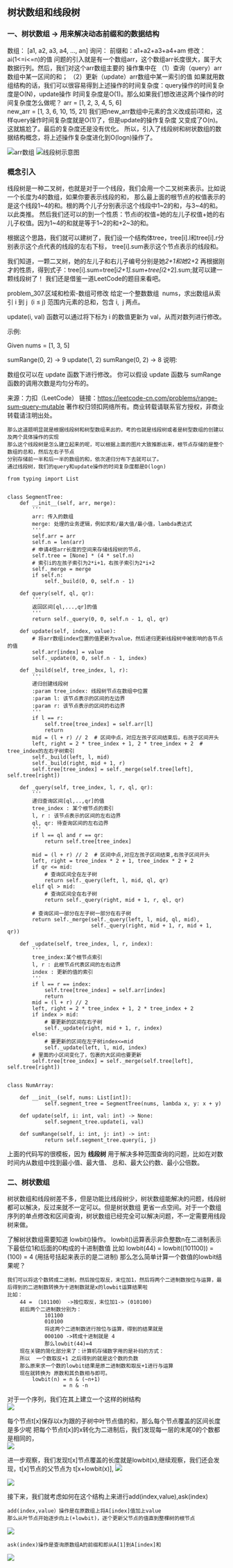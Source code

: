 ## 树状数组和线段树
### 一、树状数组 -> 用来解决动态前缀和的数据结构

数组： [a1, a2, a3, a4, ..., an]
询问： 前缀和：a1+a2+a3+a4+am
修改： ai(1<=i<=n)的值
问题的引入就是有一个数组arr，这个数组arr长度很大，属于大数据行列。然后，我们对这个arr数组主要的
操作集中在 （1）查询（query）arr数组中某一区间的和；
         （2）更新（update）arr数组中某一索引的值
如果就用数组结构的话，我们可以很容易得到上述操作的时间复杂度：query操作的时间复杂度是O(N)，update操作
时间复杂度是O(1)。那么如果我们想改进这两个操作的时间复杂度怎么做呢？
arr     = [1, 2, 3, 4, 5, 6]     
new_arr = [1, 3, 6, 10, 15, 21]
我们把new_arr数组中元素的含义改成前i项和，这样query操作时间复杂度就是O(1)了，但是update的操作复杂度
又变成了O(n)。这就尴尬了。最后的复杂度还是没有优化。
所以，引入了线段树和树状数组的数据结构概念，将上述操作复杂度进化到O(logn)操作了。

![arr数组](.树状数组和线段树的了解_images/arr-list.png)
![线段树示意图](.树状数组和线段树的了解_images/线段树示意图.png)

### 概念引入
线段树是一种二叉树，也就是对于一个线段，我们会用一个二叉树来表示。比如说一个长度为4的数组，如果你要表示线段的和，
那么最上面的根节点的权值表示的是这个线段1~4的和。根的两个儿子分别表示这个线段中1~2的和，与3~4的和。以此类推。
然后我们还可以的到一个性质：节点i的权值=她的左儿子权值+她的右儿子权值。因为1~4的和就是等于1~2的和+2~3的和。

根据这个思路，我们就可以建树了，我们设一个结构体tree，tree[i].l和tree[i].r分别表示这个点代表的线段的左右下标，
tree[i].sum表示这个节点表示的线段和。

我们知道，一颗二叉树，她的左儿子和右儿子编号分别是她*2+1和她*2+2
再根据刚才的性质，得到式子：tree[i].sum=tree[i*2+1].sum+tree[i*2+2].sum;就可以建一颗线段树了！
我们还是借鉴一道LeetCode的题目来看吧。

problem_307.区域和检索-数组可修改
给定一个整数数组  nums，求出数组从索引 i 到 j  (i ≤ j) 范围内元素的总和，包含 i,  j 两点。

update(i, val) 函数可以通过将下标为 i 的数值更新为 val，从而对数列进行修改。

示例:

Given nums = [1, 3, 5]

sumRange(0, 2) -> 9
update(1, 2)
sumRange(0, 2) -> 8
说明:

数组仅可以在 update 函数下进行修改。
你可以假设 update 函数与 sumRange 函数的调用次数是均匀分布的。

来源：力扣（LeetCode）
链接：https://leetcode-cn.com/problems/range-sum-query-mutable
著作权归领扣网络所有。商业转载请联系官方授权，非商业转载请注明出处。

    那么这道题明显就是根据线段树和树型数组来出的，考的也就是线段树或者是树型数组的创建以及两个具体操作的实现
    那么这个线段树是怎么建立起来的呢，可以根据上面的图片大致推断出来，根节点存储的是整个数组的总和，然后左右子节点
    分别存储前一半和后一半的数组的和，依次递归分布下去就可以了。
    通过线段树，我们的query和update操作的时间复杂度都是O(logn)
```
from typing import List


class SegmentTree:
    def __init__(self, arr, merge):
        '''
        arr: 传入的数组
        merge: 处理的业务逻辑，例如求和/最大值/最小值，lambda表达式
        '''
        self.arr = arr
        self.n = len(arr)
        # 申请4倍arr长度的空间来存储线段树的节点，
        self.tree = [None] * (4 * self.n)
        # 索引i的左孩子索引为2*i+1，右孩子索引为2*i+2
        self._merge = merge
        if self.n:
            self._build(0, 0, self.n - 1)

    def query(self, ql, qr):
        '''
        返回区间[ql,...,qr]的值
        '''
        return self._query(0, 0, self.n - 1, ql, qr)

    def update(self, index, value):
        # 将arr数组index位置的值更新为value，然后递归更新线段树中被影响的各节点的值
        self.arr[index] = value
        self._update(0, 0, self.n - 1, index)

    def _build(self, tree_index, l, r):
        '''
        递归创建线段树
        :param tree_index: 线段树节点在数组中位置
        :param l: 该节点表示的区间的左边界
        :param r: 该节点表示的区间的右边界
        '''
        if l == r:
            self.tree[tree_index] = self.arr[l]
            return
        mid = (l + r) // 2  # 区间中点，对应左孩子区间结束后，右孩子区间开头
        left, right = 2 * tree_index + 1, 2 * tree_index + 2  # tree_index的左右子树索引
        self._build(left, l, mid)
        self._build(right, mid + 1, r)
        self.tree[tree_index] = self._merge(self.tree[left], self.tree[right])

    def _query(self, tree_index, l, r, ql, qr):
        '''
        递归查询区间[ql,..,qr]的值
        tree_index : 某个根节点的索引
        l, r : 该节点表示的区间的左右边界
        ql, qr: 待查询区间的左右边界
        '''
        if l == ql and r == qr:
            return self.tree[tree_index]

        mid = (l + r) // 2  # 区间中点,对应左孩子区间结束,右孩子区间开头
        left, right = tree_index * 2 + 1, tree_index * 2 + 2
        if qr <= mid:
            # 查询区间全在左子树
            return self._query(left, l, mid, ql, qr)
        elif ql > mid:
            # 查询区间全在右子树
            return self._query(right, mid + 1, r, ql, qr)

        # 查询区间一部分在左子树一部分在右子树
        return self._merge(self._query(left, l, mid, ql, mid),
                           self._query(right, mid + 1, r, mid + 1, qr))

    def _update(self, tree_index, l, r, index):
        '''
        tree_index:某个根节点索引
        l, r : 此根节点代表区间的左右边界
        index : 更新的值的索引
        '''
        if l == r == index:
            self.tree[tree_index] = self.arr[index]
            return
        mid = (l + r) // 2
        left, right = 2 * tree_index + 1, 2 * tree_index + 2
        if index > mid:
            # 要更新的区间在右子树
            self._update(right, mid + 1, r, index)
        else:
            # 要更新的区间在左子树index<=mid
            self._update(left, l, mid, index)
        # 里面的小区间变化了，包裹的大区间也要更新
        self.tree[tree_index] = self._merge(self.tree[left], self.tree[right])


class NumArray:

    def __init__(self, nums: List[int]):
            self.segment_tree = SegmentTree(nums, lambda x, y: x + y)

    def update(self, i: int, val: int) -> None:
            self.segment_tree.update(i, val)

    def sumRange(self, i: int, j: int) -> int:
            return self.segment_tree.query(i, j)
```
上面的代码写的很模板，因为 **线段树**  用于解决多种范围查询的问题，比如在对数时间内从数组中找到最小值、最大值、
总和、最大公约数、最小公倍数。 

### 二、树状数组
树状数组和线段树差不多，但是功能比线段树少，树状数组能解决的问题，线段树都可以解决，反过来就不一定可以。但是树状数组
更省一点空间。对于一个数组序列的单点修改和区间查询，树状数组已经完全可以解决问题，不一定需要用线段树来做。

了解树状数组需要知道 lowbit()操作。
lowbit()运算表示非负整数n在二进制表示下最低位1和后面的0构成的十进制数值
比如 lowbit(44) = lowbit((101100)) = (100) = 4  (用括号括起来表示的是二进制)
那么怎么简单计算一个数值的lowbit结果呢？

    我们可以将这个数转成二进制，然后按位取反，末位加1，然后将两个二进制数按位与运算，最后得到的二进制数转换为十进制数就是x的lowbit运算结果啦
    比如：
        44 = （101100） ->按位取反，末位加1-> (010100)
        前后两个二进制数分别为：
                101100
                010100
                将这两个二进制数进行按位与运算，得到的结果就是
                000100 ->转成十进制就是 4
                那么lowbit(44)=4
        现在关键的简化部分来了：计算机存储数字用的是补码的方式：
        所以  一个数取反+1 之后得到的就是这个数的负数
        那么原来求一个数的lowbit结果是原二进制数和取反+1进行与运算
        现在就转换为 原数和其负数相与即可。
            lowbit(n) = n & (~n+1)
                      = n & -n

对于一个序列，我们在其上建立一个这样的树结构                      
![](.树状数组和线段树的了解_images/树状数组森林结构.png) 

每个节点t[x]保存以x为跟的子树中叶节点值的和，那么每个节点覆盖的区间长度是多少呢
把每个节点t[x]的x转化为二进制后，我们发现每一层的末尾0的个数都是相同的，                  
![](.树状数组和线段树的了解_images/树状数组.png) 

进一步观察，我们发现t[x]节点覆盖的长度就是lowbit(x),继续观察，我们还会发现，t[x]节点的父节点为
t[x+lowbit(x)],
![](.树状数组和线段树的了解_images/lowbit的作用.png)  
          
![](.树状数组和线段树的了解_images/t.png)

接下来，我们就考虑如何在这个结构上来进行add(index,value),ask(index)
    
    add(index,value）操作是在原数组上将A[index]值加上value
    那么从叶节点开始逐步向上(+lowbit)，逐个更新父节点的值直到整棵树的根节点
  ![](.树状数组和线段树的了解_images/add操作.png)
    
    ask(index)操作是查询原数组A的前缀和即从A[1]到A[index]和
   ![](.树状数组和线段树的了解_images/ask操作.png)

   
        
    
       
        
    
    